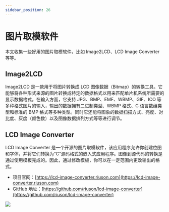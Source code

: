 ```yaml
---
sidebar_position: 26
---
```


# 图片取模软件



本文收集一些好用的图片取模软件，比如 Image2LCD、LCD Image Converter 等等。



## Image2LCD

Image2LCD 是一款用于将图片转换成 LCD 图像数据（Bitmap）的转换工具。它能够将各种形式来源的图片转换成特定的数据格式以用来匹配单片机系统所需要的显示数据格式。在输入方面，它支持 JPG、BMP、EMF、WBMP、GIF、ICO 等多种格式图片的输入，输出的数据拥有二进制类型、WBMP 格式、C 语言数组类型和标准的 BMP 格式等多种类型。同时它还能将图象的数据扫描方式、亮度、对比度、灰度（颜色数）以及图像数据排列方式等等进行调节。



## LCD Image Converter

LCD Image Converter 是一个开源的图片取模软件，该应用程序允许你创建位图和字体，并将它们转换为“C”源码格式的嵌入式应用程序。图像到源代码的转换是通过使用模板完成的。因此，通过修改模板，你可以在一定范围内更改输出的格式。

- 项目官网：[https://lcd-image-converter.riuson.com](https://lcd-image-converter.riuson.com)
- GitHub 地址：[https://github.com/riuson/lcd-image-converter](https://github.com/riuson/lcd-image-converter)

![](https://static.getiot.tech/lcd-image-converter.png#center)
